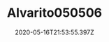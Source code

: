 ---
title: Alvarito050506
date: 2020-05-16T21:53:55.397Z
icon: https://avatars.githubusercontent.com/u/31870298
buttons:
  - name: GitHub
    href: https://github.com/Alvarito050506
hideCredit:
  - Alvarito050506
---